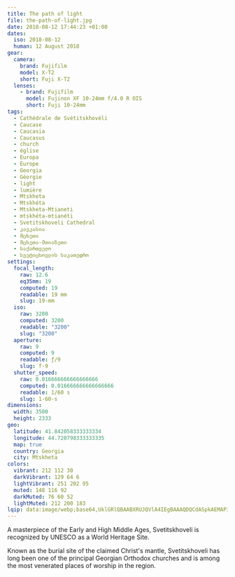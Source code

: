 ```yaml
---
title: The path of light
file: the-path-of-light.jpg
date: 2018-08-12 17:44:23 +01:00
dates:
  iso: 2018-08-12
  human: 12 August 2018
gear:
  camera:
    brand: Fujifilm
    model: X-T2
    short: Fuji X-T2
  lenses:
    - brand: Fujifilm
      model: Fujinon XF 10-24mm f/4.0 R OIS
      short: Fuji 10-24mm
tags:
  - Cathédrale de Svétitskhovéli
  - Caucase
  - Caucasia
  - Caucasus
  - church
  - église
  - Europa
  - Europe
  - Georgia
  - Géorgie
  - light
  - lumière
  - Mtskheta
  - Mtskhéta
  - Mtskheta-Mtianeti
  - mtskhéta-mtianéti
  - Svetitskhoveli Cathedral
  - კავკასია
  - მცხეთა
  - მცხეთა-მთიანეთი
  - საქართველო
  - სვეტიცხოვლის საკათედრო
settings:
  focal_length:
    raw: 12.6
    eq35mm: 19
    computed: 19
    readable: 19 mm
    slug: 19-mm
  iso:
    raw: 3200
    computed: 3200
    readable: "3200"
    slug: "3200"
  aperture:
    raw: 9
    computed: 9
    readable: ƒ/9
    slug: f-9
  shutter_speed:
    raw: 0.016666666666666666
    computed: 0.016666666666666666
    readable: 1/60 s
    slug: 1-60-s
dimensions:
  width: 3500
  height: 2333
geo:
  latitude: 41.842058333333334
  longitude: 44.720798333333335
  map: true
  country: Georgia
  city: Mtskheta
colors:
  vibrant: 212 112 30
  darkVibrant: 129 64 6
  lightVibrant: 251 202 95
  muted: 148 116 92
  darkMuted: 76 60 52
  lightMuted: 212 200 183
lqip: data:image/webp;base64,UklGRlQBAABXRUJQVlA4IEgBAAAQDQCdASpkAEMAP3GmyFi0v6kqMlc5m/AuCUAZbQgnoD+cErrTlLjKIsCDFovKELoUEFkV7Naqc2ogqOAm31rmncEkDVzOUXF/LXj53sN0mc3Y4oC9MgbM459I6HZ4AKnk/sFsAsXyEfuajv/qFSdcAAD+7lTPDzFPFSpXlXwwVZZQucHAaIwcFU9sS01iymZTpgWzGVoWzkr+Kg0U4laQ2qeMY2mraecnL9EJALlxhSwefN2KYlg2RGnSZyCkCsEvqGlAROykChlLKvFTwEVleDkrEdC9VY9mx60JF1R+53oPclfzpqfMFK7cQ9SU3tRw9ymPrFvJdS6h+xEeQKgZxVBPOb6bmAscrs+OYstEYkv7pBLb+sfaydQdVKUZA9NJImC2l0uGgGTaoQF6WqaS5BnGRRLoPMOVzI5Vy3s1/4SkwpPBwAAA
---
```


A masterpiece of the Early and High Middle Ages, Svetitskhoveli is recognized by UNESCO as a World Heritage Site.

Known as the burial site of the claimed Christ's mantle, Svetitskhoveli has long been one of the principal Georgian Orthodox churches and is among the most venerated places of worship in the region.
